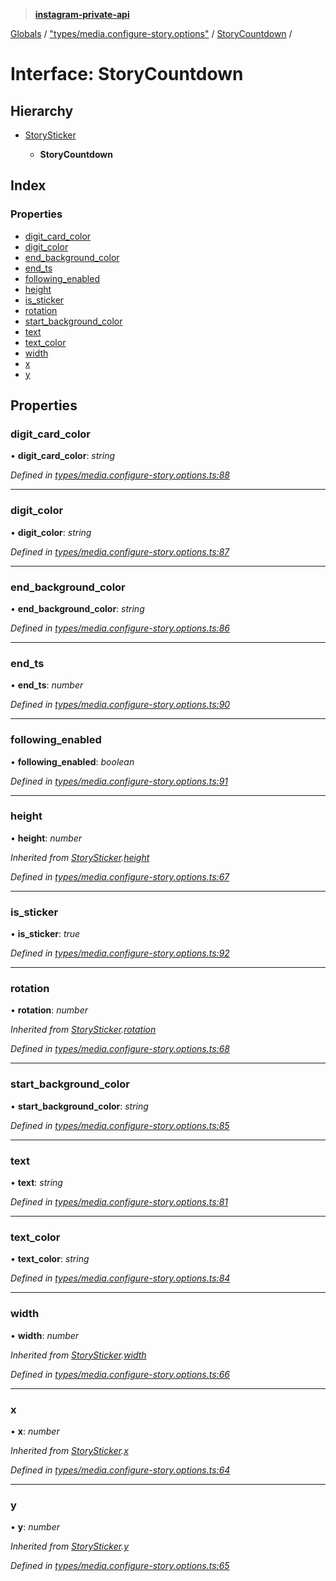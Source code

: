 > **[instagram-private-api](../README.md)**

[Globals](../README.md) / ["types/media.configure-story.options"](../modules/_types_media_configure_story_options_.md) / [StoryCountdown](_types_media_configure_story_options_.storycountdown.md) /

# Interface: StoryCountdown

## Hierarchy

* [StorySticker](_types_media_configure_story_options_.storysticker.md)

  * **StoryCountdown**

## Index

### Properties

* [digit_card_color](_types_media_configure_story_options_.storycountdown.md#digit_card_color)
* [digit_color](_types_media_configure_story_options_.storycountdown.md#digit_color)
* [end_background_color](_types_media_configure_story_options_.storycountdown.md#end_background_color)
* [end_ts](_types_media_configure_story_options_.storycountdown.md#end_ts)
* [following_enabled](_types_media_configure_story_options_.storycountdown.md#following_enabled)
* [height](_types_media_configure_story_options_.storycountdown.md#height)
* [is_sticker](_types_media_configure_story_options_.storycountdown.md#is_sticker)
* [rotation](_types_media_configure_story_options_.storycountdown.md#rotation)
* [start_background_color](_types_media_configure_story_options_.storycountdown.md#start_background_color)
* [text](_types_media_configure_story_options_.storycountdown.md#text)
* [text_color](_types_media_configure_story_options_.storycountdown.md#text_color)
* [width](_types_media_configure_story_options_.storycountdown.md#width)
* [x](_types_media_configure_story_options_.storycountdown.md#x)
* [y](_types_media_configure_story_options_.storycountdown.md#y)

## Properties

###  digit_card_color

• **digit_card_color**: *string*

*Defined in [types/media.configure-story.options.ts:88](https://github.com/dilame/instagram-private-api/blob/e9c516c/src/types/media.configure-story.options.ts#L88)*

___

###  digit_color

• **digit_color**: *string*

*Defined in [types/media.configure-story.options.ts:87](https://github.com/dilame/instagram-private-api/blob/e9c516c/src/types/media.configure-story.options.ts#L87)*

___

###  end_background_color

• **end_background_color**: *string*

*Defined in [types/media.configure-story.options.ts:86](https://github.com/dilame/instagram-private-api/blob/e9c516c/src/types/media.configure-story.options.ts#L86)*

___

###  end_ts

• **end_ts**: *number*

*Defined in [types/media.configure-story.options.ts:90](https://github.com/dilame/instagram-private-api/blob/e9c516c/src/types/media.configure-story.options.ts#L90)*

___

###  following_enabled

• **following_enabled**: *boolean*

*Defined in [types/media.configure-story.options.ts:91](https://github.com/dilame/instagram-private-api/blob/e9c516c/src/types/media.configure-story.options.ts#L91)*

___

###  height

• **height**: *number*

*Inherited from [StorySticker](_types_media_configure_story_options_.storysticker.md).[height](_types_media_configure_story_options_.storysticker.md#height)*

*Defined in [types/media.configure-story.options.ts:67](https://github.com/dilame/instagram-private-api/blob/e9c516c/src/types/media.configure-story.options.ts#L67)*

___

###  is_sticker

• **is_sticker**: *true*

*Defined in [types/media.configure-story.options.ts:92](https://github.com/dilame/instagram-private-api/blob/e9c516c/src/types/media.configure-story.options.ts#L92)*

___

###  rotation

• **rotation**: *number*

*Inherited from [StorySticker](_types_media_configure_story_options_.storysticker.md).[rotation](_types_media_configure_story_options_.storysticker.md#rotation)*

*Defined in [types/media.configure-story.options.ts:68](https://github.com/dilame/instagram-private-api/blob/e9c516c/src/types/media.configure-story.options.ts#L68)*

___

###  start_background_color

• **start_background_color**: *string*

*Defined in [types/media.configure-story.options.ts:85](https://github.com/dilame/instagram-private-api/blob/e9c516c/src/types/media.configure-story.options.ts#L85)*

___

###  text

• **text**: *string*

*Defined in [types/media.configure-story.options.ts:81](https://github.com/dilame/instagram-private-api/blob/e9c516c/src/types/media.configure-story.options.ts#L81)*

___

###  text_color

• **text_color**: *string*

*Defined in [types/media.configure-story.options.ts:84](https://github.com/dilame/instagram-private-api/blob/e9c516c/src/types/media.configure-story.options.ts#L84)*

___

###  width

• **width**: *number*

*Inherited from [StorySticker](_types_media_configure_story_options_.storysticker.md).[width](_types_media_configure_story_options_.storysticker.md#width)*

*Defined in [types/media.configure-story.options.ts:66](https://github.com/dilame/instagram-private-api/blob/e9c516c/src/types/media.configure-story.options.ts#L66)*

___

###  x

• **x**: *number*

*Inherited from [StorySticker](_types_media_configure_story_options_.storysticker.md).[x](_types_media_configure_story_options_.storysticker.md#x)*

*Defined in [types/media.configure-story.options.ts:64](https://github.com/dilame/instagram-private-api/blob/e9c516c/src/types/media.configure-story.options.ts#L64)*

___

###  y

• **y**: *number*

*Inherited from [StorySticker](_types_media_configure_story_options_.storysticker.md).[y](_types_media_configure_story_options_.storysticker.md#y)*

*Defined in [types/media.configure-story.options.ts:65](https://github.com/dilame/instagram-private-api/blob/e9c516c/src/types/media.configure-story.options.ts#L65)*